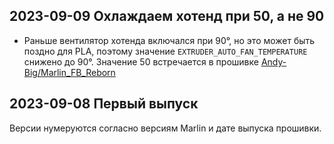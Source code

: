 ## 2023-09-09 Охлаждаем хотенд при 50, а не 90

* Раньше вентилятор хотенда включался при 90°, но это может быть поздно для PLA, поэтому значение `EXTRUDER_AUTO_FAN_TEMPERATURE`
снижено до 90°. Значение 50 встречается в прошивке [Andy-Big/Marlin_FB_Reborn](https://github.com/Andy-Big/Marlin_FB_Reborn/blob/781e5e111bd5e3f412bcf2e460b13a04b266072d/Marlin/Configuration_adv.h#L697) 

## 2023-09-08 Первый выпуск

Версии нумеруются согласно версиям Marlin и дате выпуска прошивки.
